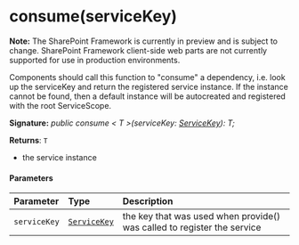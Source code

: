 # consume(serviceKey)
**Note:** The SharePoint Framework is currently in preview and is subject to change. SharePoint Framework client-side web parts are not currently supported for use in production environments.



Components should call this function to "consume" a dependency, i.e. look up the serviceKey and return the registered service instance. If the instance cannot be found, then a default instance will be autocreated and registered with the root ServiceScope.

**Signature:** _public consume < T >(serviceKey: [ServiceKey](../sp-core-library/servicekey.md)<T>): T;_

**Returns**: `T`



- the service instance

#### Parameters


| Parameter	   | Type    | Description |
|:-------------|:---------------|:------------|
| `serviceKey`    | [`ServiceKey`](../sp-core-library/servicekey.md)<T> | the key that was used when provide() was called to register the service |


